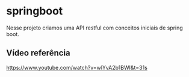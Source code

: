 # springboot

Nesse projeto criamos uma API restful com conceitos iniciais de spring boot.

## Vídeo referência 
https://www.youtube.com/watch?v=wlYvA2b1BWI&t=31s
